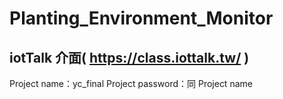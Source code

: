 # Planting_Environment_Monitor
## iotTalk 介面( https://class.iottalk.tw/ )
Project name：yc_final
Project password：同 Project name

